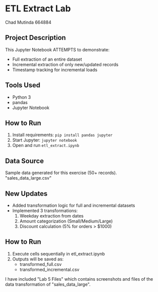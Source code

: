 # ETL Extract Lab

Chad Mutinda 
664884

## Project Description
This Jupyter Notebook ATTEMPTS to demonstrate:
- Full extraction of an entire dataset
- Incremental extraction of only new/updated records
- Timestamp tracking for incremental loads
## Tools Used
- Python 3
- pandas
- Jupyter Notebook

## How to Run
1. Install requirements: `pip install pandas jupyter`
2. Start Jupyter: `jupyter notebook`
3. Open and run `etl_extract.ipynb`

## Data Source
Sample data generated for this exercise (50+ records). "sales_data_large.csv"

## New Updates
- Added transformation logic for full and incremental datasets
- Implemented 3 transformations:
  1. Weekday extraction from dates
  2. Amount categorization (Small/Medium/Large)
  3. Discount calculation (5% for orders > $1000)

## How to Run
1. Execute cells sequentially in etl_extract.ipynb
2. Outputs will be saved as:
   - transformed_full.csv
   - transformed_incremental.csv
  
I have included "Lab 5 Files" which contains screenshots and files of the data transformation of "sales_data_large".   
